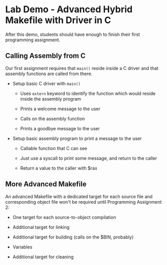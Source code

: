 
# Lab Demo - Advanced Hybrid Makefile with Driver in C

After this demo, students should have enough to finish their first programming assignment.

## Calling Assembly from C

Our first assignment requires that ```main()``` reside inside a C driver and that assembly functions are called from there.

* Setup basic C driver with ```main()```

    * Uses ```extern``` keyword to identify the function which would reside inside the assembly program

    * Prints a welcome message to the user

    * Calls on the assembly function

    * Prints a goodbye message to the user

* Setup basic assembly program to print a message to the user

    * Callable function that C can see

    * Just use a syscall to print some message, and return to the caller

    * Return a value to the caller with $rax

## More Advanced Makefile

An advanced Makefile with a dedicated target for each source file and corresponding object file won't be required until Programming Assignment 2:

* One target for each source-to-object compilation

* Additional target for linking

* Additional target for building (calls on the $BIN, probably)

* Variables

* Additional target for cleaning


